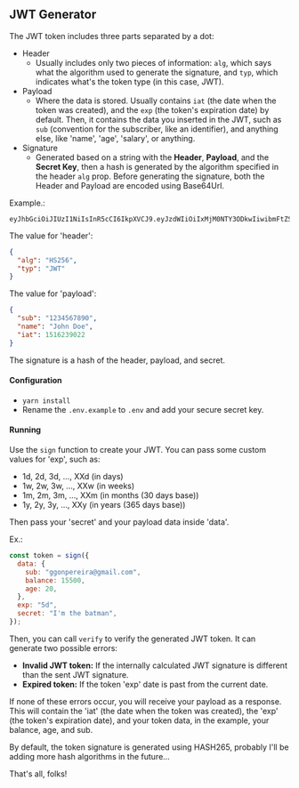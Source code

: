 ## JWT Generator

The JWT token includes three parts separated by a dot:

- Header
  - Usually includes only two pieces of information: `alg`, which says what the algorithm used to generate the signature, and `typ`, which indicates what's the token type (in this case, JWT).
- Payload
  - Where the data is stored. Usually contains `iat` (the date when the token was created), and the `exp` (the token's expiration date) by default. Then, it contains the data you inserted in the JWT, such as `sub` (convention for the subscriber, like an identifier), and anything else, like 'name', 'age', 'salary', or anything.
- Signature
  - Generated based on a string with the **Header**, **Payload**, and the **Secret Key**, then a hash is generated by the algorithm specified in the header `alg` prop. Before generating the signature, both the Header and Payload are encoded using Base64Url.

Example.:

```
eyJhbGciOiJIUzI1NiIsInR5cCI6IkpXVCJ9.eyJzdWIiOiIxMjM0NTY3ODkwIiwibmFtZSI6IkpvaG4gRG9lIiwiaWF0IjoxNTE2MjM5MDIyfQ.SflKxwRJSMeKKF2QT4fwpMeJf36POk6yJV_adQssw5c
```

The value for 'header':

```json
{
  "alg": "HS256",
  "typ": "JWT"
}
```

The value for 'payload':

```json
{
  "sub": "1234567890",
  "name": "John Doe",
  "iat": 1516239022
}
```

The signature is a hash of the header, payload, and secret.

#### Configuration

- `yarn install`
- Rename the `.env.example` to `.env` and add your secure secret key.

#### Running

Use the `sign` function to create your JWT. You can pass some custom values for 'exp', such as:

- 1d, 2d, 3d, ..., XXd (in days)
- 1w, 2w, 3w, ..., XXw (in weeks)
- 1m, 2m, 3m, ..., XXm (in months (30 days base))
- 1y, 2y, 3y, ..., XXy (in years (365 days base))

Then pass your 'secret' and your payload data inside 'data'.

Ex.:

```js
const token = sign({
  data: {
    sub: "ggonpereira@gmail.com",
    balance: 15500,
    age: 20,
  },
  exp: "5d",
  secret: "I'm the batman",
});
```

Then, you can call `verify` to verify the generated JWT token.
It can generate two possible errors:

- **Invalid JWT token:** If the internally calculated JWT signature is different than the sent JWT signature.
- **Expired token:** If the token 'exp' date is past from the current date.

If none of these errors occur, you will receive your payload as a response.
This will contain the 'iat' (the date when the token was created), the 'exp' (the token's expiration date), and your token data, in the example, your balance, age, and sub.

By default, the token signature is generated using HASH265, probably I'll be adding more hash algorithms in the future...

That's all, folks!
